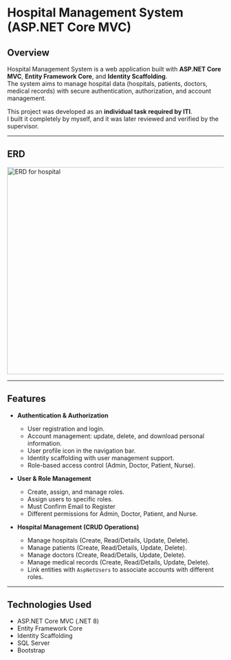 # Hospital Management System (ASP.NET Core MVC)

## Overview
Hospital Management System is a web application built with **ASP.NET Core MVC**, **Entity Framework Core**, and **Identity Scaffolding**.  
The system aims to manage hospital data (hospitals, patients, doctors, medical records) with secure authentication, authorization, and account management.  

This project was developed as an **individual task required by ITI**.  
I built it completely by myself, and it was later reviewed and verified by the supervisor.

---
## ERD 
<img width="675" height="483" alt="ERD for hospital" src="https://github.com/user-attachments/assets/2cfcc877-3a17-4685-918c-467114368c42" />

---

## Features
- **Authentication & Authorization**
  - User registration and login.
  - Account management: update, delete, and download personal information.
  - User profile icon in the navigation bar.
  - Identity scaffolding with user management support.
  - Role-based access control (Admin, Doctor, Patient, Nurse).

- **User & Role Management**
  - Create, assign, and manage roles.
  - Assign users to specific roles.
  - Must Confirm Email to Register
  - Different permissions for Admin, Doctor, Patient, and Nurse.

- **Hospital Management (CRUD Operations)**
  - Manage hospitals (Create, Read/Details, Update, Delete).
  - Manage patients (Create, Read/Details, Update, Delete).
  - Manage doctors (Create, Read/Details, Update, Delete).
  - Manage medical records (Create, Read/Details, Update, Delete).
  - Link entities with `AspNetUsers` to associate accounts with different roles.

---

## Technologies Used
- ASP.NET Core MVC (.NET 8)
- Entity Framework Core
- Identity Scaffolding
- SQL Server
- Bootstrap


